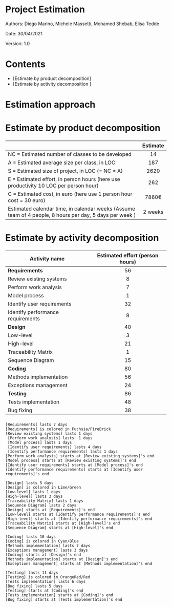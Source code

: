 # Project Estimation

Authors: Diego Marino, Michele Massetti, Mohamed Shebab, Elisa Tedde

Date: 30/04/2021

Version: 1.0

# Contents

- [Estimate by product decomposition]
- [Estimate by activity decomposition ]

# Estimation approach

# Estimate by product decomposition

###

|                                                                                                         | Estimate |
| ------------------------------------------------------------------------------------------------------- | :------: |
| NC = Estimated number of classes to be developed                                                        |    14    |
| A = Estimated average size per class, in LOC                                                            |   187    |
| S = Estimated size of project, in LOC (= NC \* A)                                                       |   2620   |
| E = Estimated effort, in person hours (here use productivity 10 LOC per person hour)                    |   262    |
| C = Estimated cost, in euro (here use 1 person hour cost = 30 euro)                                     |  7860€   |
| Estimated calendar time, in calendar weeks (Assume team of 4 people, 8 hours per day, 5 days per week ) | 2 weeks  |

# Estimate by activity decomposition

###

| Activity name                     | Estimated effort (person hours) |
| --------------------------------- | :-----------------------------: |
| **Requirements**                  |               56                |
| Review existing systems           |                8                |
| Perform work analysis             |                7                |
| Model process                     |                1                |
| Identify user requirements        |               32                |
| Identify performance requirements |                8                |
| **Design**                        |               40                |
| Low-level                         |                3                |
| High-level                        |               21                |
| Traceability Matrix               |                1                |
| Sequence Diagram                  |               15                |
| **Coding**                        |               80                |
| Methods implementation            |               56                |
| Exceptions management             |               24                |
| **Testing**                       |               86                |
| Tests implementation              |               48                |
| Bug fixing                        |               38                |

###

```plantuml
[Requirements] lasts 7 days
[Requirements] is colored in Fuchsia/FireBrick
[Review existing systems] lasts 1 days
 [Perform work analysis] lasts  1 days
 [Model process] lasts 1 days
 [Identify user requirements] lasts 4 days
 [Identify performance requirements] lasts 1 days
[Perform work analysis] starts at [Review existing systems]'s end
[Model process] starts at [Review existing systems]'s end
[Identify user requirements] starts at [Model process]'s end
[Identify performance requirements] starts at [Identify user requirements]'s end

[Design] lasts 5 days
[Design] is colored in Lime/Green
[Low-level] lasts 1 days
[High-level] lasts 3 days
[Traceability Matrix] lasts 1 days
[Sequence Diagram] lasts 2 days
[Design] starts at [Requirements]'s end
[Low-level] starts at [Identify performance requirements]'s end
[High-level] starts at [Identify performance requirements]'s end
[Traceability Matrix] starts at [High-level]'s end
[Sequence Diagram] starts at [High-level]'s end

[Coding] lasts 10 days
[Coding] is colored in Cyan/Blue
[Methods implementation] lasts 7 days
[Exceptions management] lasts 3 days
[Coding] starts at [Design]'s end
[Methods implementation] starts at [Design]'s end
[Exceptions management] starts at [Methods implementation]'s end

[Testing] lasts 11 days
[Testing] is colored in OrangeRed/Red
[Tests implementation] lasts 6 days
[Bug fixing] lasts 5 days
[Testing] starts at [Coding]'s end
[Tests implementation] starts at [Coding]'s end
[Bug fixing] starts at [Tests implementation]'s end


```
